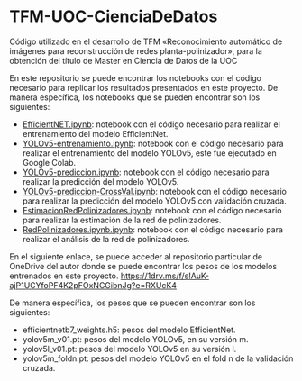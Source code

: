 # TFM-UOC-CienciaDeDatos
Código utilizado en el desarrollo de TFM «Reconocimiento automático de imágenes para reconstrucción de redes planta-polinizador», para la obtención del título de Master en Ciencia de Datos de la UOC

En este repositorio se puede encontrar los notebooks con el código necesario para replicar los resultados presentados en este proyecto. De manera específica, los notebooks que se pueden encontrar son los siguientes:
- [EfficientNET.ipynb](https://github.com/andres-merino/TFM-UOC-CienciaDeDatos/blob/main/EfficientNet.ipynb): notebook con el código necesario para realizar el entrenamiento del modelo EfficientNet.
- [YOLOv5-entrenamiento.ipynb](https://github.com/andres-merino/TFM-UOC-CienciaDeDatos/blob/main/YOLOv5-entrenamiento.ipynb): notebook con el código necesario para realizar el entrenamiento del modelo YOLOv5, este fue ejecutado en Google Colab.
- [YOLOv5-prediccion.ipynb](https://github.com/andres-merino/TFM-UOC-CienciaDeDatos/blob/main/YOLOv5-prediccion.ipynb): notebook con el código necesario para realizar la predicción del modelo YOLOv5.
- [YOLOv5-prediccion-CrossVal.ipynb](https://github.com/andres-merino/TFM-UOC-CienciaDeDatos/blob/main/YOLOv5-prediccion-CrossVal.ipynb): notebook con el código necesario para realizar la predicción del modelo YOLOv5 con validación cruzada.
- [EstimacionRedPolinizadores.ipynb](https://github.com/andres-merino/TFM-UOC-CienciaDeDatos/blob/main/EstimacionRedPolinizadores.ipynb): notebook con el código necesario para realizar la estimación de la red de polinizadores.
- [RedPolinizadores.ipynb.ipynb](https://github.com/andres-merino/TFM-UOC-CienciaDeDatos/blob/main/RedPolinizadores.ipynb): notebook con el código necesario para realizar el análisis de la red de polinizadores.

En el siguiente enlace, se puede acceder al repositorio particular de OneDrive del autor donde se puede encontrar los pesos de los modelos entrenados en este proyecto.
  https://1drv.ms/f/s!AuK-ajP1UCYfoPF4K2pFOxNCGibnJg?e=RXUcK4

De manera específica, los pesos que se pueden encontrar son los siguientes:
- efficientnetb7_weights.h5: pesos del modelo EfficientNet.
- yolov5m_v01.pt: pesos del modelo YOLOv5, en su versión m.
- yolov5l_v01.pt: pesos del modelo YOLOv5 en su versión l.
- yolov5m_foldn.pt: pesos del modelo YOLOv5 en el fold n de la validación cruzada.
